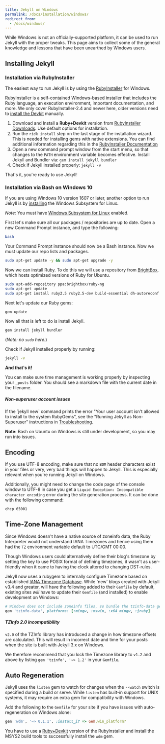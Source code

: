 ```yaml
---
title: Jekyll on Windows
permalink: /docs/installation/windows/
redirect_from:
  - /docs/windows/
---
```


While Windows is not an officially-supported platform, it can be used to run Jekyll with the proper tweaks. This page aims to
collect some of the general knowledge and lessons that have been unearthed by Windows users.

## Installing Jekyll

### Installation via RubyInstaller

The easiest way to run Jekyll is by using the [RubyInstaller](https://rubyinstaller.org/) for Windows.

RubyInstaller is a self-contained Windows-based installer that includes the Ruby language, an execution environment,
important documentation, and more.
We only cover RubyInstaller-2.4 and newer here, older versions need to
[install the Devkit](https://github.com/oneclick/rubyinstaller/wiki/Development-Kit) manually.

1. Download and Install a **Ruby+Devkit** version from [RubyInstaller Downloads](https://rubyinstaller.org/downloads/).
   Use default options for installation.
2. Run the `ridk install` step on the last stage of the installation wizard. This is needed for installing gems with native
   extensions. You can find additional information regarding this in the
   [RubyInstaller Documentation](https://github.com/oneclick/rubyinstaller2#using-the-installer-on-a-target-system)
3. Open a new command prompt window from the start menu, so that changes to the `PATH` environment variable becomes effective.
   Install Jekyll and Bundler via: `gem install jekyll bundler`
4. Check if Jekyll installed properly: `jekyll -v`

That's it, you're ready to use Jekyll!

### Installation via Bash on Windows 10

If you are using Windows 10 version 1607 or later, another option to run Jekyll is by
[installing](https://msdn.microsoft.com/en-us/commandline/wsl/install_guide) the Windows Subsystem for Linux.

*Note:* You must have [Windows Subsystem for Linux](https://msdn.microsoft.com/en-us/commandline/wsl/about) enabled.

First let's make sure all our packages / repositories are up to date. Open a new Command Prompt instance, and type the following:

```sh
bash
```

Your Command Prompt instance should now be a Bash instance. Now we must update our repo lists and packages.

```sh
sudo apt-get update -y && sudo apt-get upgrade -y
```

Now we can install Ruby. To do this we will use a repository from [BrightBox](https://www.brightbox.com/docs/ruby/ubuntu/),
which hosts optimized versions of Ruby for Ubuntu.

```sh
sudo apt-add-repository ppa:brightbox/ruby-ng
sudo apt-get update
sudo apt-get install ruby2.5 ruby2.5-dev build-essential dh-autoreconf
```

Next let's update our Ruby gems:

```sh
gem update
```

Now all that is left to do is install Jekyll.

```sh
gem install jekyll bundler
```

(*Note: no `sudo` here.*)

Check if Jekyll installed properly by running:

```sh
jekyll -v
```

**And that's it!**

You can make sure time management is working properly by inspecting your `_posts` folder. You should see a markdown file
with the current date in the filename.

<div class="note info">
  <h5>Non-superuser account issues</h5>
  <p>If the `jekyll new` command prints the error "Your user account isn't allowed to install to the system RubyGems", see
  the "Running Jekyll as Non-Superuser" instructions in <a href="/docs/troubleshooting/#no-sudo">Troubleshooting</a>.</p>
</div>

**Note:** Bash on Ubuntu on Windows is still under development, so you may run into issues.

## Encoding

If you use UTF-8 encoding, make sure that no `BOM` header characters exist in your files or very, very bad things will happen to
Jekyll. This is especially relevant when you're running Jekyll on Windows.

Additionally, you might need to change the code page of the console window to UTF-8 in case you get a
`Liquid Exception: Incompatible character encoding` error during the site generation process. It can be done with the following
command:

```sh
chcp 65001
```

## Time-Zone Management

Since Windows doesn't have a native source of zoneinfo data, the Ruby Interpreter would not understand IANA Timezones and hence
using them had the `TZ` environment variable default to UTC/GMT 00:00.

Though Windows users could alternatively define their blog's timezone by setting the key to use POSIX format of defining
timezones, it wasn't as user-friendly when it came to having the clock altered to changing DST-rules.

Jekyll now uses a rubygem to internally configure Timezone based on established
[IANA Timezone Database](https://en.wikipedia.org/wiki/List_of_tz_database_time_zones).
While 'new' blogs created with Jekyll v3.4 and greater, will have the following added to their `Gemfile` by default, existing
sites *will* have to update their `Gemfile` (and installed) to enable development on Windows:

```ruby
# Windows does not include zoneinfo files, so bundle the tzinfo-data gem
gem 'tzinfo-data', platforms: [:mingw, :mswin, :x64_mingw, :jruby]
```

<div class="note warning">
  <h5>TZInfo 2.0 incompatibility</h5>
  <p>
    <code>v2.0</code> of the TZInfo library has introduced a change in how timezone offsets are calculated.
    This will result in incorrect date and time for your posts when the site is built with Jekyll 3.x on Windows.
  </p>
  <p>
    We therefore recommend that you lock the Timezone library to <code>v1.2</code> and above by listing
    <code>gem 'tzinfo', '~> 1.2'</code> in your <code>Gemfile</code>.
  </p>
</div>

## Auto Regeneration

Jekyll uses the `listen` gem to watch for changes when the `--watch` switch is specified during a build or serve.
While `listen` has built-in support for UNIX systems, it may require an extra gem for compatibility with Windows.

Add the following to the `Gemfile` for your site if you have issues with auto-regeneration on Windows alone:

```ruby
gem 'wdm', '~> 0.1.1', :install_if => Gem.win_platform?
```

You have to use a [Ruby+Devkit](https://rubyinstaller.org/downloads/) version of the RubyInstaller and install
the MSYS2 build tools to successfully install the `wdm` gem.
